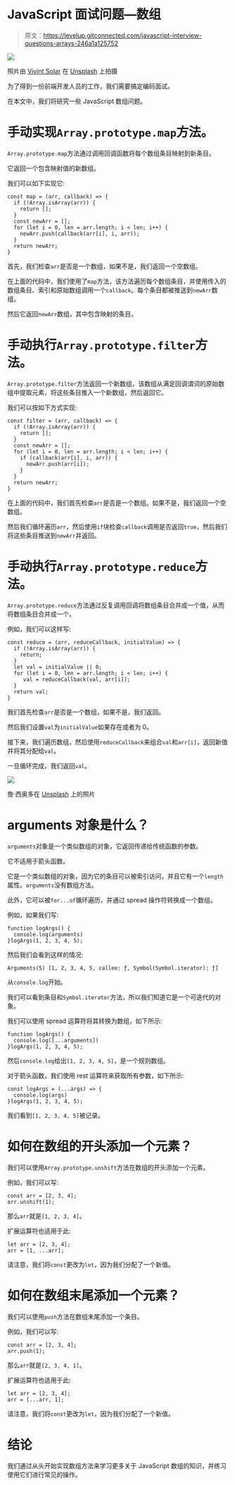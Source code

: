 # JavaScript 面试问题—数组

> 原文：<https://levelup.gitconnected.com/javascript-interview-questions-arrays-246a1a125752>

![](img/7ab1521084cbd75d82f7bab424af6b2c.png)

照片由 [Vivint Solar](https://unsplash.com/@vivintsolar?utm_source=medium&utm_medium=referral) 在 [Unsplash](https://unsplash.com?utm_source=medium&utm_medium=referral) 上拍摄

为了得到一份前端开发人员的工作，我们需要搞定编码面试。

在本文中，我们将研究一些 JavaScript 数组问题。

# 手动实现`Array.prototype.map`方法。

`Array.prototype.map`方法通过调用回调函数将每个数组条目映射到新条目。

它返回一个包含映射值的新数组。

我们可以如下实现它:

```
const map = (arr, callback) => {
  if (!Array.isArray(arr)) {
    return [];
  }
  const newArr = [];
  for (let i = 0, len = arr.length; i < len; i++) {
    newArr.push(callback(arr[i], i, arr));
  }
  return newArr;
}
```

首先，我们检查`arr`是否是一个数组，如果不是，我们返回一个空数组。

在上面的代码中，我们使用了`map`方法，该方法遍历每个数组条目，并使用传入的数组条目、索引和原始数组调用一个`callback`。每个条目都被推送到`newArr`数组。

然后它返回`newArr`数组，其中包含映射的条目。

# 手动执行`Array.prototype.filter`方法。

`Array.prototype.filter`方法返回一个新数组，该数组从满足回调谓词的原始数组中提取元素，将这些条目推入一个新数组，然后返回它。

我们可以按如下方式实现:

```
const filter = (arr, callback) => {
  if (!Array.isArray(arr)) {
    return [];
  }
  const newArr = [];
  for (let i = 0, len = arr.length; i < len; i++) {
    if (callback(arr[i], i, arr)) {
      newArr.push(arr[i]);
    }
  }
  return newArr;
}
```

在上面的代码中，我们首先检查`arr`是否是一个数组。如果不是，我们返回一个空数组。

然后我们循环遍历`arr`，然后使用`if`块检查`callback`调用是否返回`true`，然后我们将这些条目推送到`newArr`并返回。

# 手动执行`Array.prototype.reduce`方法。

`Array.prototype.reduce`方法通过反复调用回调将数组条目合并成一个值，从而将数组条目合并成一个。

例如，我们可以这样写:

```
const reduce = (arr, reduceCallback, initialValue) => {
  if (!Array.isArray(arr)) {
    return;
  }  
  let val = initialValue || 0;
  for (let i = 0, len = arr.length; i < len; i++) {    
     val = reduceCallback(val, arr[i]);    
  }
  return val;
}
```

我们首先检查`arr`是否是一个数组，如果不是，我们返回。

然后我们设置`val`为`initialValue`如果存在或者为 0。

接下来，我们遍历数组，然后使用`reduceCallback`来组合`val`和`arr[i]`，返回新值并将其分配给`val`。

一旦循环完成，我们返回`val`。

![](img/dfb2b44253803811f07849737df1f5e5.png)

詹·西奥多在 [Unsplash](https://unsplash.com?utm_source=medium&utm_medium=referral) 上的照片

# arguments 对象是什么？

`arguments`对象是一个类似数组的对象，它返回传递给传统函数的参数。

它不适用于箭头函数。

它是一个类似数组的对象，因为它的条目可以被索引访问，并且它有一个`length`属性。`arguments`没有数组方法。

此外，它可以被`for...of`循环遍历，并通过 spread 操作符转换成一个数组。

例如，如果我们写:

```
function logArgs() {
  console.log(arguments)
}logArgs(1, 2, 3, 4, 5);
```

然后我们会看到这样的情况:

```
Arguments(5) [1, 2, 3, 4, 5, callee: ƒ, Symbol(Symbol.iterator): ƒ]
```

从`console.log`开始。

我们可以看到条目和`Symbol.iterator`方法，所以我们知道它是一个可迭代的对象。

我们可以使用 spread 运算符将其转换为数组，如下所示:

```
function logArgs() {
  console.log([...arguments])
}logArgs(1, 2, 3, 4, 5);
```

然后`console.log`给出`[1, 2, 3, 4, 5]`，是一个规则数组。

对于箭头函数，我们使用 rest 运算符来获取所有参数，如下所示:

```
const logArgs = (...args) => {
  console.log(args)
}logArgs(1, 2, 3, 4, 5);
```

我们看到`[1, 2, 3, 4, 5]`被记录。

# 如何在数组的开头添加一个元素？

我们可以使用`Array.prototype.unshift`方法在数组的开头添加一个元素。

例如，我们可以写:

```
const arr = [2, 3, 4];
arr.unshift(1);
```

那么`arr`就是`[1, 2, 3, 4]`。

扩展运算符也适用于此:

```
let arr = [2, 3, 4];
arr = [1, ...arr];
```

请注意，我们将`const`更改为`let`，因为我们分配了一个新值。

# 如何在数组末尾添加一个元素？

我们可以使用`push`方法在数组末尾添加一个条目。

例如，我们可以写:

```
const arr = [2, 3, 4];
arr.push(1);
```

那么`arr`就是`[2, 3, 4, 1]`。

扩展运算符也适用于此:

```
let arr = [2, 3, 4];
arr = [...arr, 1];
```

请注意，我们将`const`更改为`let`，因为我们分配了一个新值。

# 结论

我们通过从头开始实现数组方法来学习更多关于 JavaScript 数组的知识，并练习使用它们进行常见的操作。